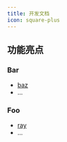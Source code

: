 ```yaml
---
title: 开发文档
icon: square-plus
---
```

## 功能亮点

### Bar

- [baz](bar/baz.md)
- ...

### Foo

- [ray](foo/ray.md)
- ...
